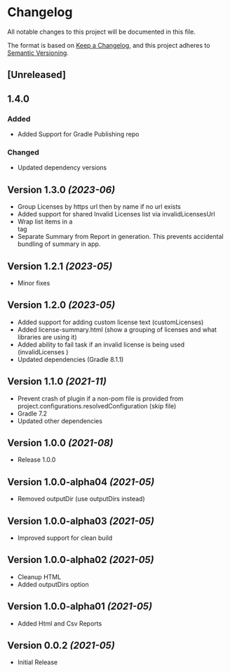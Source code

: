 # Changelog

All notable changes to this project will be documented in this file.

The format is based on [Keep a Changelog](https://keepachangelog.com/en/1.0.0/),
and this project adheres to [Semantic Versioning](https://semver.org/spec/v2.0.0.html).

## [Unreleased]

## 1.4.0

### Added

- Added Support for Gradle Publishing repo 

### Changed

- Updated dependency versions

Version 1.3.0 *(2023-06)*
-------------------------
* Group Licenses by https url then by name if no url exists
* Added support for shared Invalid Licenses list via invalidLicensesUrl
* Wrap list items in a <ul></ul> tag
* Separate Summary from Report in generation. This prevents accidental bundling of summary in app.

Version 1.2.1 *(2023-05)*
-------------------------
* Minor fixes

Version 1.2.0 *(2023-05)*
-------------------------
* Added support for adding custom license text (customLicenses)
* Added license-summary.html (show a grouping of licenses and what libraries are using it)
* Added ability to fail task if an invalid license is being used (invalidLicenses )
* Updated dependencies (Gradle 8.1.1)

Version 1.1.0 *(2021-11)*
-------------------------
* Prevent crash of plugin if a non-pom file is provided from project.configurations.resolvedConfiguration (skip file)
* Gradle 7.2
* Updated other dependencies

Version 1.0.0 *(2021-08)*
-------------------------
* Release 1.0.0

Version 1.0.0-alpha04 *(2021-05)*
-------------------------
* Removed outputDir (use outputDirs instead)

Version 1.0.0-alpha03 *(2021-05)*
-------------------------
* Improved support for clean build

Version 1.0.0-alpha02 *(2021-05)*
-------------------------
* Cleanup HTML
* Added outputDirs option

Version 1.0.0-alpha01 *(2021-05)*
-------------------------
* Added Html and Csv Reports

Version 0.0.2 *(2021-05)*
-------------------------
* Initial Release
